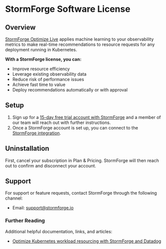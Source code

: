 # StormForge Software License

## Overview

[StormForge Optimize Live][1] applies machine learning to your observability metrics to make real-time recommendations to resource requests for any deployment running in Kubernetes.


**With a StormForge license, you can:**
- Improve resource efficiency
- Leverage existing observability data
- Reduce risk of performance issues
- Achieve fast time to value
- Deploy recommendations automatically or with approval


## Setup

1. Sign up for a [15-day free trial account with StormForge][2] and a member of our team will reach out with further instructions.
2. Once a StormForge account is set up, you can connect to the [StormForge integration][3].

## Uninstallation

First, cancel your subscription in Plan & Pricing. StormForge will then reach out to confirm and disconnect your account.

## Support

For support or feature requests, contact StormForge through the following channel:

- Email: [support@stormforge.io][4]

### Further Reading

Additional helpful documentation, links, and articles:

- [Optimize Kubernetes workload resourcing with StormForge and Datadog][5]

[1]: https://www.stormforge.io/how-stormforge-optimize-live-works/
[2]: https://www.stormforge.io/try-free/
[3]: https://app.datadoghq.com/marketplace/integration/stormforge
[4]: mailto:support@stormforge.io
[5]: https://www.datadoghq.com/blog/optimize-kubernetes-stormforge-datadog/